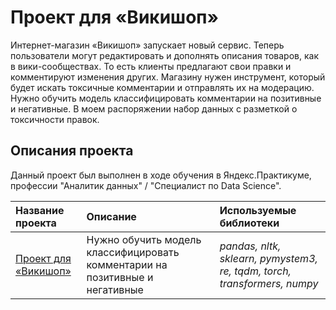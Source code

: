 # Проект для «Викишоп»

Интернет-магазин «Викишоп» запускает новый сервис. Теперь пользователи могут редактировать и дополнять описания товаров, как в вики-сообществах. То есть клиенты предлагают свои правки и комментируют изменения других. Магазину нужен инструмент, который будет искать токсичные комментарии и отправлять их на модерацию.
Нужно обучить модель классифицировать комментарии на позитивные и негативные. В моем распоряжении набор данных с разметкой о токсичности правок.

## Описания проекта

Данный проект был выполнен в ходе обучения в Яндекс.Практикуме, профессии "Аналитик данных" / "Специалист по Data Science".

| Название проекта | Описание | Используемые библиотеки | 
| :---------------------- | :---------------------- | :---------------------- |
| [Проект для «Викишоп»](computer-games) | Нужно обучить модель классифицировать комментарии на позитивные и негативные | *pandas, nltk, sklearn, pymystem3, re, tqdm, torch, transformers, numpy* |
